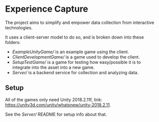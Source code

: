 # Experience Capture

The project aims to simplify and empower data collection from interactive technologies.

It uses a client-server model to do so, and is broken down into these folders:

- *ExampleUnityGame/* is an example game using the client.
- *ClientDevelopmentGame/* is a game used to develop the client. 
- *SetupTestGame/* is a game for testing how easy/possible it is to integrate into the asset into a new game. 
- *Server/* is a backend service for collection and analyzing data. 

## Setup

All of the games only need Unity 2018.2.11f, link: https://unity3d.com/unity/whatsnew/unity-2018.2.11.

See the *Server/* README for setup info about that.

